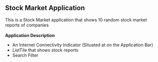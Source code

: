 ## Stock Market Application
This is a Stock Market application that shows 10 random stock market reports of companies</br></br>
**Application Description**
- An Internet Connectivity Indicator (Situated at on the Application Bar)
- ListTile that shows stock reports
- Search Filter



